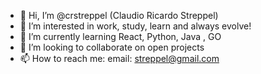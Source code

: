 - 👋 Hi, I’m @crstreppel (Claudio Ricardo Streppel)
- 👀 I’m interested in work, study, learn and always evolve!
- 🌱 I’m currently learning React, Python, Java , GO
- 💞️ I’m looking to collaborate on open projects
- 📫 How to reach me: email: streppel@gmail.com 

<!---
crstreppel/crstreppel is a ✨ special ✨ repository because its `README.md` (this file) appears on your GitHub profile.
You can click the Preview link to take a look at your changes.
--->
